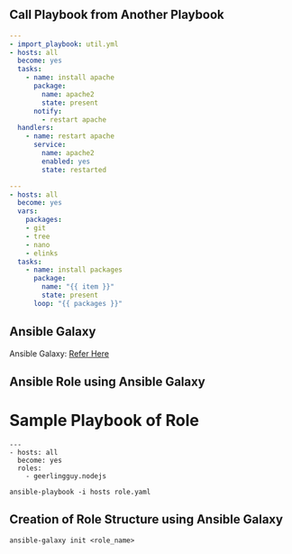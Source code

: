 ## Call Playbook from Another Playbook
```yaml
---
- import_playbook: util.yml
- hosts: all
  become: yes
  tasks:
    - name: install apache
      package:
        name: apache2
        state: present
      notify: 
        - restart apache
  handlers:
    - name: restart apache
      service:
        name: apache2
        enabled: yes
        state: restarted

```
```yaml
---
- hosts: all
  become: yes
  vars:
    packages:
    - git
    - tree
    - nano
    - elinks
  tasks:
    - name: install packages
      package:
        name: "{{ item }}"
        state: present
      loop: "{{ packages }}"

```

## Ansible Galaxy
Ansible Galaxy: [Refer Here](https://galaxy.ansible.com/)


## Ansible Role using Ansible Galaxy


# Sample Playbook of Role
```
---
- hosts: all
  become: yes
  roles:
    - geerlingguy.nodejs
```
``` ansible-playbook -i hosts role.yaml ```



## Creation of Role Structure using Ansible Galaxy

``` ansible-galaxy init <role_name> ```